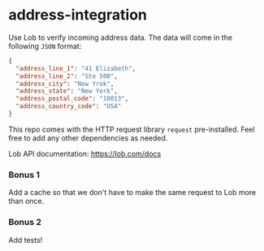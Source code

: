# address-integration

Use Lob to verify incoming address data. The data will come in the following `JSON` format:
```json
{
  "address_line_1": "41 Elizabeth",
  "address_line_2": "Ste 500",
  "address_city": "New Yrok",
  "address_state": "New York",
  "address_postal_code": "10013",
  "address_country_code": "USA"
}
```

This repo comes with the HTTP request library `request` pre-installed. Feel free to add any other dependencies as needed.

Lob API documentation: https://lob.com/docs

### Bonus 1
Add a cache so that we don't have to make the same request to Lob more than once.

### Bonus 2
Add tests!
